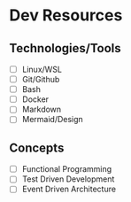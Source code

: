 # Dev Resources

## Technologies/Tools
- [ ] Linux/WSL
- [ ] Git/Github
- [ ] Bash
- [ ] Docker
- [ ] Markdown
- [ ] Mermaid/Design

## Concepts
- [ ] Functional Programming
- [ ] Test Driven Development
- [ ] Event Driven Architecture
